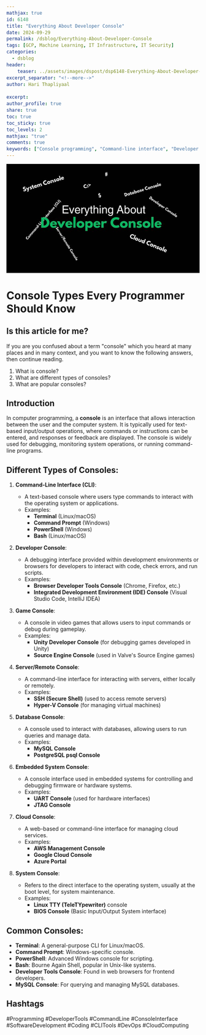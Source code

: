 ```yaml
---
mathjax: true
id: 6148
title: "Everything About Developer Console"
date: 2024-09-29
permalink: /dsblog/Everything-About-Developer-Console
tags: [GCP, Machine Learning, IT Infrastructure, IT Security]
categories:
  - dsblog
header:
    teaser: ../assets/images/dspost/dsp6148-Everything-About-Developer-Console.jpg
excerpt_separator: "<!--more-->"   
author: Hari Thapliyaal   

excerpt:   
author_profile: true   
share: true   
toc: true   
toc_sticky: true 
toc_levels: 2
mathjax: "true"
comments: true
keywords: ["Console programming", "Command-line interface", "Developer console", "Terminal vs. command prompt", "Remote console access", "IDE console", "Database console", "Embedded systems console", "Cloud console", "Debugging console", "Server console"]
---
```


![Everything About Developer Console](../assets/images/dspost/dsp6148-Everything-About-Developer-Console.jpg)
# Console Types Every Programmer Should Know

## Is this article for me?
If you are you confused about a term "console" which you heard at many places and in many context, and you want to know the following answers, then continue reading.
1. What is console?
1. What are different types of consoles?
1. What are popular consoles?

## Introduction
In computer programming, a **console** is an interface that allows interaction between the user and the computer system. It is typically used for text-based input/output operations, where commands or instructions can be entered, and responses or feedback are displayed. The console is widely used for debugging, monitoring system operations, or running command-line programs.

## Different Types of Consoles:
1. **Command-Line Interface (CLI)**: 
   - A text-based console where users type commands to interact with the operating system or applications.
   - Examples: 
     - **Terminal** (Linux/macOS)
     - **Command Prompt** (Windows)
     - **PowerShell** (Windows)
     - **Bash** (Linux/macOS)

2. **Developer Console**:
   - A debugging interface provided within development environments or browsers for developers to interact with code, check errors, and run scripts.
   - Examples: 
     - **Browser Developer Tools Console** (Chrome, Firefox, etc.)
     - **Integrated Development Environment (IDE) Console** (Visual Studio Code, IntelliJ IDEA)

3. **Game Console**:
   - A console in video games that allows users to input commands or debug during gameplay.
   - Examples: 
     - **Unity Developer Console** (for debugging games developed in Unity)
     - **Source Engine Console** (used in Valve's Source Engine games)

4. **Server/Remote Console**:
   - A command-line interface for interacting with servers, either locally or remotely.
   - Examples: 
     - **SSH (Secure Shell)** (used to access remote servers)
     - **Hyper-V Console** (for managing virtual machines)

5. **Database Console**:
   - A console used to interact with databases, allowing users to run queries and manage data.
   - Examples:
     - **MySQL Console**
     - **PostgreSQL psql Console**

6. **Embedded System Console**:
   - A console interface used in embedded systems for controlling and debugging firmware or hardware systems.
   - Examples:
     - **UART Console** (used for hardware interfaces)
     - **JTAG Console**

7. **Cloud Console**:
   - A web-based or command-line interface for managing cloud services.
   - Examples:
     - **AWS Management Console**
     - **Google Cloud Console**
     - **Azure Portal**

8. **System Console**:
   - Refers to the direct interface to the operating system, usually at the boot level, for system maintenance.
   - Examples:
     - **Linux TTY (TeleTYpewriter)** console
     - **BIOS Console** (Basic Input/Output System interface)

## Common Consoles:
- **Terminal**: A general-purpose CLI for Linux/macOS.
- **Command Prompt**: Windows-specific console.
- **PowerShell**: Advanced Windows console for scripting.
- **Bash**: Bourne Again Shell, popular in Unix-like systems.
- **Developer Tools Console**: Found in web browsers for frontend developers.
- **MySQL Console**: For querying and managing MySQL databases.


## Hashtags
#Programming
#DeveloperTools
#CommandLine
#ConsoleInterface
#SoftwareDevelopment
#Coding
#CLITools
#DevOps
#CloudComputing